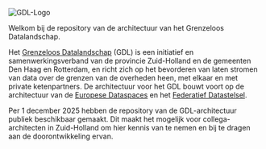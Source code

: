 ![GDL-Logo](https://github.com/user-attachments/assets/12cc0c60-4ef1-4941-88cf-4186d6e3e6c5)

Welkom bij de repository van de architectuur van het Grenzeloos Datalandschap.

Het [Grenzeloos Datalandschap](https://grenzeloosdatalandschap.nl/) (GDL) is een initiatief en samenwerkingsverband van de provincie Zuid-Holland en de gemeenten Den Haag en Rotterdam, en richt zich op het bevorderen van laten stromen van data over de grenzen van de overheden heen, met elkaar en met private ketenpartners. De architectuur voor het GDL bouwt voort op de architectuur van de [Europese Dataspaces](https://github.com/Municipality-of-Rotterdam/GDL-architectuur/wiki/GDL-en-de-Europese-Data-Space-Capabilities) en het [Federatief Datastelsel](https://github.com/Municipality-of-Rotterdam/GDL-architectuur/wiki/FDS-Principes).

Per 1 december 2025 hebben de repository van de GDL-architectuur publiek beschikbaar gemaakt. Dit maakt het mogelijk voor collega-architecten in Zuid-Holland om hier kennis van te nemen en bij te dragen aan de doorontwikkeling ervan. 
